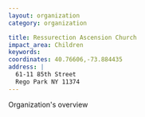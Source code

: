 ```yaml
---
layout: organization
category: organization

title: Ressurection Ascension Church
impact_area: Children
keywords: 
coordinates: 40.76606,-73.884435
address: |
  61-11 85th Street
  Rego Park NY 11374
---
```

Organization's overview
